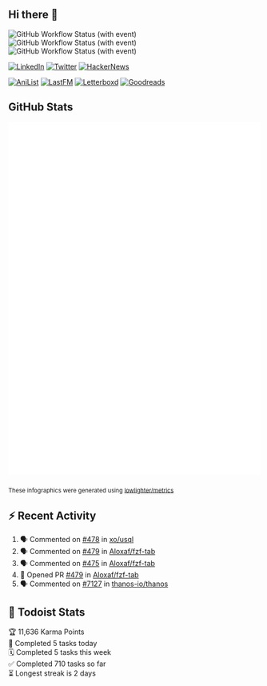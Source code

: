 ## Hi there 👋

![GitHub Workflow Status (with event)](https://img.shields.io/github/actions/workflow/status/PrayagS/PrayagS/metrics.yml?style=plastic&label=GitHub%20metrics)
![GitHub Workflow Status (with event)](https://img.shields.io/github/actions/workflow/status/PrayagS/PrayagS/github-recent-activity.yml?style=plastic&label=GitHub%20recent%20activity)
![GitHub Workflow Status (with event)](https://img.shields.io/github/actions/workflow/status/PrayagS/PrayagS/todoist.yml?style=plastic&label=Todoist%20activity)

[![LinkedIn](https://img.shields.io/badge/linkedin-%231E77B5.svg?&style=flat&logo=linkedin&logoColor=white)](https://linkedin.com/in/prayag-savsani)
[![Twitter](https://img.shields.io/badge/twitter-%2300acee.svg?&style=flat&logo=twitter&logoColor=white)](https://twitter.com/PrayagSavsani)
[![HackerNews](https://img.shields.io/hackernews/user-karma/PrayagS?style=flat&logo=ycombinator&logoColor=%23f0652f&labelColor=%23ffffff&color=%23f0652f)](https://news.ycombinator.com/user?id=PrayagS)

[![AniList](https://img.shields.io/badge/%20Prayagmatic-%2520?logo=anilist&logoColor=%2302A9FF&color=%23ffffff)](https://anilist.co/user/Prayagmatic/)
[![LastFM](https://img.shields.io/badge/%20PrayagS527-%2520?logo=lastdotfm&logoColor=%23ffffff&color=%23d51007)](https://www.last.fm/user/PrayagS527)
[![Letterboxd](https://img.shields.io/badge/%20Prayagmatic-%2520?logo=letterboxd&logoColor=%23202830&color=%23ffffff)](https://letterboxd.com/Prayagmatic/)
[![Goodreads](https://img.shields.io/badge/%20Prayagmatic-%2520?logo=goodreads&logoColor=%2375420e&color=%23e9e5cd)](https://www.goodreads.com/user/show/170988088-prayagmatic)

## GitHub Stats

![](./col1.metrics.svg)

<sub>These infographics were generated using [lowlighter/metrics](https://github.com/lowlighter/metrics)</sub>

## :zap: Recent Activity

<!--START_SECTION:activity-->
1. 🗣 Commented on [#478](https://github.com/xo/usql/issues/478#issuecomment-2454390587) in [xo/usql](https://github.com/xo/usql)
2. 🗣 Commented on [#479](https://github.com/Aloxaf/fzf-tab/pull/479#issuecomment-2404384103) in [Aloxaf/fzf-tab](https://github.com/Aloxaf/fzf-tab)
3. 🗣 Commented on [#475](https://github.com/Aloxaf/fzf-tab/issues/475#issuecomment-2395474675) in [Aloxaf/fzf-tab](https://github.com/Aloxaf/fzf-tab)
4. 💪 Opened PR [#479](https://github.com/Aloxaf/fzf-tab/pull/479) in [Aloxaf/fzf-tab](https://github.com/Aloxaf/fzf-tab)
5. 🗣 Commented on [#7127](https://github.com/thanos-io/thanos/issues/7127#issuecomment-2395215400) in [thanos-io/thanos](https://github.com/thanos-io/thanos)
<!--END_SECTION:activity-->

## :memo: Todoist Stats

<!-- TODO-IST:START -->
🏆  11,636 Karma Points           
🌸  Completed 5 tasks today           
🗓  Completed 5 tasks this week           
✅  Completed 710 tasks so far           
⏳  Longest streak is 2 days
<!-- TODO-IST:END -->
